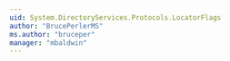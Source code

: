 ```yaml
---
uid: System.DirectoryServices.Protocols.LocatorFlags
author: "BrucePerlerMS"
ms.author: "bruceper"
manager: "mbaldwin"
---
```

